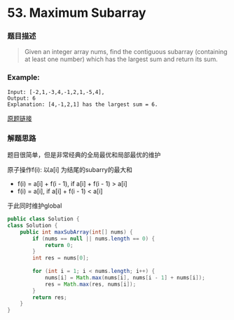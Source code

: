 # 53. Maximum Subarray
### 题目描述
> Given an integer array nums, find the contiguous subarray (containing at least one number) which has the largest sum and return its sum.

### Example:

    Input: [-2,1,-3,4,-1,2,1,-5,4],
    Output: 6
    Explanation: [4,-1,2,1] has the largest sum = 6.


[原题链接](https://leetcode.com/problems/maximum-subarray/)

### 解题思路
题目很简单，但是非常经典的全局最优和局部最优的维护

原子操作f(i): 以a[i] 为结尾的subarry的最大和
- f(i) = a[i] + f(i - 1), if a[i] + f(i - 1) > a[i]
- f(i) = a[i], if a[i] + f(i - 1) < a[i]

于此同时维护global

```java
public class Solution {
class Solution {
    public int maxSubArray(int[] nums) {
        if (nums == null || nums.length == 0) {
            return 0;
        }
        int res = nums[0];
        
        for (int i = 1; i < nums.length; i++) {
            nums[i] = Math.max(nums[i], nums[i - 1] + nums[i]);
            res = Math.max(res, nums[i]);
        }
        return res;
    }
}
```


